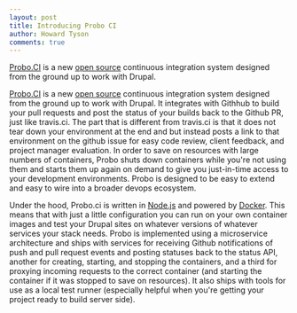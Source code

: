 ```yaml
---
layout: post
title: Introducing Probo CI
author: Howard Tyson
comments: true
---
```

<div class="message">
<a href="http://probo.ci/">Probo.CI</a> is a new <a href="https://github.com/ProboCI/probo">open source</a> continuous integration system designed from the ground up to work with Drupal.
</div>

[Probo.CI](http://probo.ci/) is a new [open source](https://github.com/ProboCI/probo) continuous integration system designed from the ground up to work with Drupal. It integrates with Githhub to build your pull requests and post the status of your builds back to the Github PR, just like travis.ci. The part that is different from travis.ci is that it does not tear down your environment at the end and but instead posts a link to that environment on the github issue for easy code review, client feedback, and project manager evaluation. In order to save on resources with large numbers of containers, Probo shuts down containers while you're not using them and starts them up again on demand to give you just-in-time access to your development environments. Probo is designed to be easy to extend and easy to wire into a broader devops ecosystem.

Under the hood, Probo.ci is written in [Node.js](https://nodejs.org/) and powered by [Docker](https://www.docker.com/).  This means that with just a little configuration you can run on your own container images and test your Drupal sites on whatever versions of whatever services your stack needs. Probo is implemented using a microservice architecture and ships with services for receiving Github notifications of push and pull request events and posting statuses back to the status API, another for creating, starting, and stopping the containers, and a third for proxying incoming requests to the correct container (and starting the container if it was stopped to save on resources). It also ships with tools for use as a local test runner (especially helpful when you're getting your project ready to build server side).

